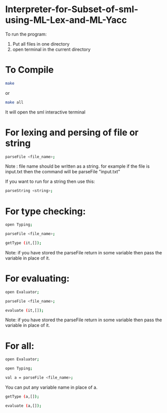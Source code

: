 # Interpreter-for-Subset-of-sml-using-ML-Lex-and-ML-Yacc
To run the program:
1. Put all files in one directory
2. open terminal in the current directory
# To Compile
```bash
make
```
or
```bash
make all
```
It will open the sml interactive terminal
# For lexing and persing of file or string
```bash
parseFile <file_name>;
```
Note : file name should be written as a string. for example if the file is input.txt then the command will be parseFile "input.txt"

If you want to run for a string then use this:
```bash
parseString <string>;
```
# For type checking:
```bash
open Typing;
```
```bash
parseFile <file_name>;
```
```bash
getType (it,[]);
```
Note: if you have stored the parseFile return in some variable then pass the variable in place of it.

# For evaluating:
```bash
open Evaluator;
```
```bash
parseFile <file_name>;
```
```bash
evaluate (it,[]);
```
Note: if you have stored the parseFile return in some variable then pass the variable in place of it.
# For all:
```bash
open Evaluator;
```
```bash
open Typing;
```
```bash
val a = parseFile <file_name>;
```
You can put any variable name in place of a.
```bash
getType (a,[]);
```
```bash
evaluate (a,[]);
```
